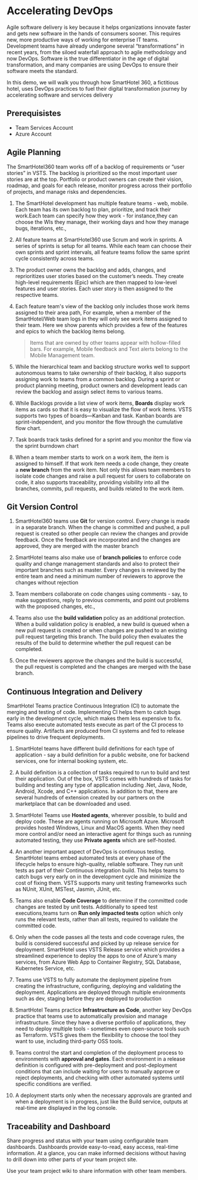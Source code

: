# Accelerating DevOps 

Agile software delivery is key because it helps organizations innovate faster and gets new software in the hands of consumers sooner. This requires new, more productive ways of working for enterprise IT teams. Development teams have already undergone several “transformations” in recent years, from the siloed waterfall approach to agile methodology and now DevOps. Software is the true differentiator in the age of digital transformation, and many companies are using DevOps to ensure their software meets the standard.

In this demo, we will walk you through how SmartHotel 360, a fictitious hotel, uses DevOps practices to fuel their digital transformation journey by accelerating software and services delivery

## Prerequisistes
* Team Services Account
* Azure Account

## Agile Planning

The SmartHotel360 team works off of a backlog of requirements or “user stories” in VSTS. The backlog is prioritized so the most important user stories are at the top.  Portfolio or product owners can create their vision, roadmap, and goals for each release, monitor progress across their portfolio of projects, and manage risks and dependencies. 

1. The SmartHotel development has multiple feature teams - web, mobile. Each team has its own backlog to plan, prioritize, and track their work.Each team can specify how they work - for instance,they can choose the WIs they manage, their working days and how they manage bugs, iterations, etc.,

1. All feature teams at SmartHotel360 use Scrum and work in sprints. A series of sprints is setup for all teams. While each team can choose their own sprints and sprint intervals, all feature teams follow the same sprint cycle consistently across teams.

1. The product owner owns the backlog and adds, changes, and reprioritizes user stories based on the customer’s needs. They create high-level requirements (Epic) which are then mapped to low-level features and user stories. Each user story is then assigned to the respective teams.

1. Each feature team's view of the backlog only includes those work items assigned to their area path, For example, when a member of the SmartHotel/Web team logs in they will only see work items assigned to their team. Here we show parents which provides a few of the features and epics to which the backlog items belong. 

    >Items that are owned by other teams appear with hollow-filled bars. For example, Mobile feedback and Text alerts belong to the Mobile Management team.
 
1. While the hierarchical team and backlog structure works well to support autonomous teams to take ownership of their backlog, it also supports assigning work to teams from a common backlog. During a sprint or product planning meeting, product owners and development leads can review the backlog and assign select items to various teams.

1. While Backlogs provide a list view of work items, **Boards** display work items as cards so that it is easy to visualize the flow of work items. VSTS supports two types of boards—Kanban and task. Kanban boards are sprint-independent, and you monitor the flow through the cumulative flow chart. 

1. Task boards track tasks defined for a sprint and you monitor the flow via the sprint burndown chart

1. When a team member starts to work on a work item, the item is assigned to himself. If that work item needs a code change, they create a **new branch** from the work item. Not only this allows team members to isolate code changes and raise a pull request for users to collaborate on code, it also  supports traceability, providing visibility into all the branches, commits, pull requests, and builds related to the work item.

## Git Version Control

1. SmartHotel360 teams use **Git** for version control. Every change is made in a separate branch. When the change is committed and pushed, a pull request is created so other people can review the changes and provide feedback. Once the feedback are incorporated and the changes are approved, they are merged with the master branch

1. SmartHotel teams also make use of **branch policies** to  enforce code quality and change management standards and also to protect their important branches such as master. Every changes is reviewed by the entire team and need a minimum number of reviewers to approve the changes without rejection

1. Team members collaborate on code changes using comments - say, to make suggestions, reply to previous comments, and point out problems with the proposed changes, etc.,

1. Teams also use the **build validation** policy as an additional protection. When a build validation policy is enabled,  a new build is queued when a new pull request is created or when changes are pushed to an existing pull request targeting this branch. The build policy then evaluates the results of the build to determine whether the pull request can be completed.

1. Once the reviewers approve the changes and the build is successful, the pull request is completed and the changes are merged with the base branch.

## Continuous Integration and Delivery

SmartHotel Teams practice Continuous Integration (CI)  to automate the merging and testing of code. Implementing CI helps them to catch bugs early in the development cycle, which makes them less expensive to fix. Teams also execute automated tests execute as part of the CI process to ensure quality. Artifacts are produced from CI systems and fed to release pipelines to drive frequent deployments. 

1. SmartHotel teams have different build definitions for each type of application - say a build definition for a public website, one for backend services, one for internal booking system, etc.

1. A build definition is a collection of tasks required to run to build and test their application. Out of the box, VSTS comes with hundreds of tasks for building and testing any type of application including .Net, Java, Node, Android, Xcode, and C++ applications.  In addition to that, there are several hundreds of extension created by our partners on the marketplace that can be downloaded and used.

1. SmartHotel Teams use **Hosted agents**, wherever possible, to build and deploy code. These are agents running on Microsoft Azure. Microsoft provides hosted Windows, Linux and MacOS agents. When they need more control and/or need an interactive agent for things such as running automated testing, they use **Private agents** which are self-hosted.

1. An another important aspect of DevOps is continuous testing. SmartHotel teams embed automated tests at every phase  of the lifecycle helps to ensure high-quality, reliable software. They run unit tests as part of their Continuous integration build. This helps teams to catch bugs very early on in the development cycle and minimize the cost of fixing them. VSTS supports many unit testing frameworks such as NUnit, XUnit, MSTest, Jasmin, JUnit, etc.

1. Teams also enable **Code Coverage**  to determine if the committed code changes are tested by unit tests. Additionally to speed test executions,teams turn on **Run only impacted tests** option which  only runs the relevant tests, rather than all tests, required to validate the committed code.

1. Only when the code passes all the tests and code coverage rules, the build is considered successful and picked by up release service for deployment. SmartHotel uses VSTS Release service which provides a streamlined experience to deploy the apps to one of Azure's many services, from Azure Web App to Container Registry, SQL Database, Kubernetes Service, etc.

1. Teams use VSTS to fully automate the deployment pipeline from creating the infrastructure, configuring, deploying and validating the deployment. Applications are deployed through multiple environments such as dev, staging before they are deployed to production

1. SmartHotel Teams practice **Infrastructure as Code**, another key DevOps practice that teams use to automatically provision and manage infrastructure. Since they have a diverse portfolio of applications, they need to deploy multiple tools - sometimes even open-source tools such as Terraform. VSTS gives them the flexibility to choose the tool they want to use, including third-party OSS tools. 

1. Teams control the start and completion of the deployment process to environments with **approval and gates**. Each environment in a release definition is configured with pre-deployment and post-deployment conditions that can include waiting for users to manually approve or reject deployments, and checking with other automated systems until specific conditions are verified. 

1. A deployment starts only when the necessary approvals are granted and when a deployment is in progress, just like the Build service, outputs at real-time are displayed in the log console. 

## Traceability and Dashboard
Share progress and status with your team using configurable team dashboards. Dashboards provide easy-to-read, easy access, real-time information. At a glance, you can make informed decisions without having to drill down into other parts of your team project site.

Use your team project wiki to share information with other team members. 




